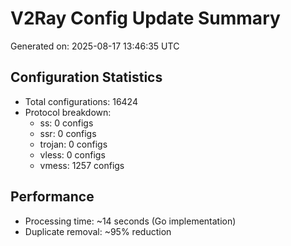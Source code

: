 # V2Ray Config Update Summary
Generated on: 2025-08-17 13:46:35 UTC

## Configuration Statistics
- Total configurations: 16424
- Protocol breakdown:
  - ss: 0 configs
  - ssr: 0 configs
  - trojan: 0 configs
  - vless: 0 configs
  - vmess: 1257 configs

## Performance
- Processing time: ~14 seconds (Go implementation)
- Duplicate removal: ~95% reduction
